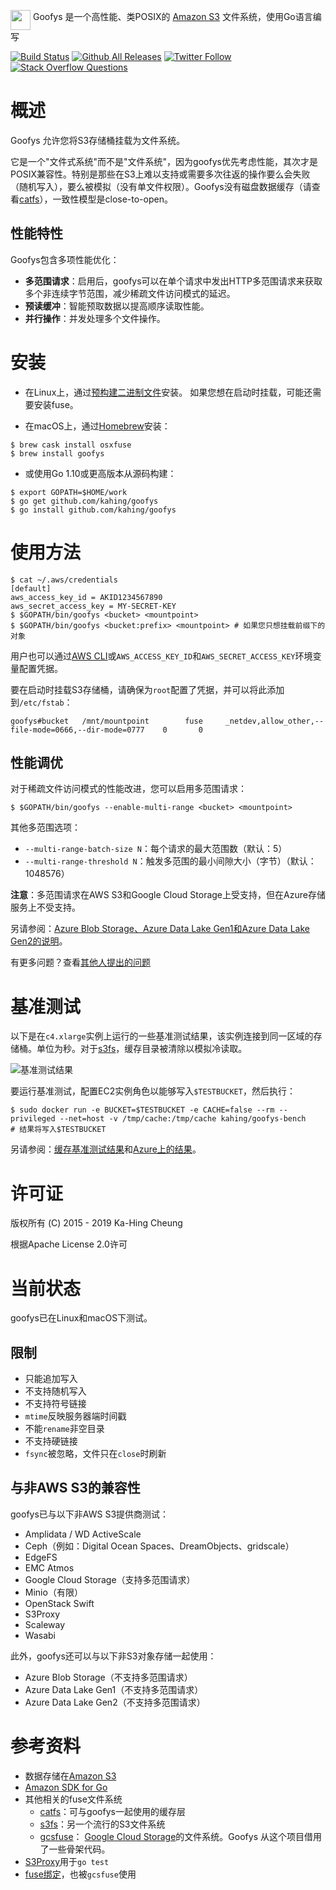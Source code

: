 <img src="doc/goofys.png" height="32" width="32" align="middle" /> Goofys 是一个高性能、类POSIX的 [Amazon S3](https://aws.amazon.com/s3/) 文件系统，使用Go语言编写

[![Build Status](https://travis-ci.org/kahing/goofys.svg?branch=master)](https://travis-ci.org/kahing/goofys)
[![Github All Releases](https://img.shields.io/github/downloads/kahing/goofys/total.svg)](https://github.com/kahing/goofys/releases/)
[![Twitter Follow](https://img.shields.io/twitter/follow/s3goofys.svg?style=social&label=Follow)](https://twitter.com/s3goofys)
[![Stack Overflow Questions](https://img.shields.io/stackexchange/stackoverflow/t/goofys?label=Stack%20Overflow%20questions)](https://stackoverflow.com/search?q=%5Bgoofys%5D+is%3Aquestion)

# 概述

Goofys 允许您将S3存储桶挂载为文件系统。

它是一个"文件式系统"而不是"文件系统"，因为goofys优先考虑性能，其次才是POSIX兼容性。特别是那些在S3上难以支持或需要多次往返的操作要么会失败（随机写入），要么被模拟（没有单文件权限）。Goofys没有磁盘数据缓存（请查看[catfs](https://github.com/kahing/catfs)），一致性模型是close-to-open。

## 性能特性

Goofys包含多项性能优化：

* **多范围请求**：启用后，goofys可以在单个请求中发出HTTP多范围请求来获取多个非连续字节范围，减少稀疏文件访问模式的延迟。
* **预读缓冲**：智能预取数据以提高顺序读取性能。
* **并行操作**：并发处理多个文件操作。

# 安装

* 在Linux上，通过[预构建二进制文件](https://github.com/kahing/goofys/releases/latest/download/goofys)安装。
如果您想在启动时挂载，可能还需要安装fuse。

* 在macOS上，通过[Homebrew](https://brew.sh/)安装：

```ShellSession
$ brew cask install osxfuse
$ brew install goofys
```

* 或使用Go 1.10或更高版本从源码构建：

```ShellSession
$ export GOPATH=$HOME/work
$ go get github.com/kahing/goofys
$ go install github.com/kahing/goofys
```

# 使用方法

```ShellSession
$ cat ~/.aws/credentials
[default]
aws_access_key_id = AKID1234567890
aws_secret_access_key = MY-SECRET-KEY
$ $GOPATH/bin/goofys <bucket> <mountpoint>
$ $GOPATH/bin/goofys <bucket:prefix> <mountpoint> # 如果您只想挂载前缀下的对象
```

用户也可以通过[AWS CLI](https://docs.aws.amazon.com/cli/latest/userguide/cli-chap-getting-started.html)或`AWS_ACCESS_KEY_ID`和`AWS_SECRET_ACCESS_KEY`环境变量配置凭据。

要在启动时挂载S3存储桶，请确保为`root`配置了凭据，并可以将此添加到`/etc/fstab`：

```
goofys#bucket   /mnt/mountpoint        fuse     _netdev,allow_other,--file-mode=0666,--dir-mode=0777    0       0
```

## 性能调优

对于稀疏文件访问模式的性能改进，您可以启用多范围请求：

```ShellSession
$ $GOPATH/bin/goofys --enable-multi-range <bucket> <mountpoint>
```

其他多范围选项：
* `--multi-range-batch-size N`：每个请求的最大范围数（默认：5）
* `--multi-range-threshold N`：触发多范围的最小间隙大小（字节）（默认：1048576）

**注意**：多范围请求在AWS S3和Google Cloud Storage上受支持，但在Azure存储服务上不受支持。

另请参阅：[Azure Blob Storage、Azure Data Lake Gen1和Azure Data Lake Gen2的说明](https://github.com/kahing/goofys/blob/master/README-azure.md)。

有更多问题？查看[其他人提出的问题](https://github.com/kahing/goofys/issues?utf8=%E2%9C%93&q=is%3Aissue%20label%3Aquestion%20)

# 基准测试

以下是在`c4.xlarge`实例上运行的一些基准测试结果，该实例连接到同一区域的存储桶。单位为秒。对于[s3fs](https://github.com/s3fs-fuse/s3fs-fuse)，缓存目录被清除以模拟冷读取。

![基准测试结果](/bench/bench.png?raw=true "基准测试")

要运行基准测试，配置EC2实例角色以能够写入`$TESTBUCKET`，然后执行：
```ShellSession
$ sudo docker run -e BUCKET=$TESTBUCKET -e CACHE=false --rm --privileged --net=host -v /tmp/cache:/tmp/cache kahing/goofys-bench
# 结果将写入$TESTBUCKET
```

另请参阅：[缓存基准测试结果](https://github.com/kahing/goofys/blob/master/bench/cache/README.md)和[Azure上的结果](https://github.com/kahing/goofys/blob/master/bench/azure/README.md)。

# 许可证

版权所有 (C) 2015 - 2019 Ka-Hing Cheung

根据Apache License 2.0许可

# 当前状态

goofys已在Linux和macOS下测试。

## 限制

* 只能追加写入
* 不支持随机写入
* 不支持符号链接
* `mtime`反映服务器端时间戳
* 不能`rename`非空目录
* 不支持硬链接
* `fsync`被忽略，文件只在`close`时刷新

## 与非AWS S3的兼容性

goofys已与以下非AWS S3提供商测试：

* Amplidata / WD ActiveScale
* Ceph（例如：Digital Ocean Spaces、DreamObjects、gridscale）
* EdgeFS
* EMC Atmos
* Google Cloud Storage（支持多范围请求）
* Minio（有限）
* OpenStack Swift
* S3Proxy
* Scaleway
* Wasabi

此外，goofys还可以与以下非S3对象存储一起使用：

* Azure Blob Storage（不支持多范围请求）
* Azure Data Lake Gen1（不支持多范围请求）
* Azure Data Lake Gen2（不支持多范围请求）

# 参考资料

  * 数据存储在[Amazon S3](https://aws.amazon.com/s3/)
  * [Amazon SDK for Go](https://github.com/aws/aws-sdk-go)
  * 其他相关的fuse文件系统
    * [catfs](https://github.com/kahing/catfs)：可与goofys一起使用的缓存层
    * [s3fs](https://github.com/s3fs-fuse/s3fs-fuse)：另一个流行的S3文件系统
    * [gcsfuse](https://github.com/googlecloudplatform/gcsfuse)：
      [Google Cloud Storage](https://cloud.google.com/storage/)的文件系统。Goofys
      从这个项目借用了一些骨架代码。
  * [S3Proxy](https://github.com/andrewgaul/s3proxy)用于`go test`
  * [fuse绑定](https://github.com/jacobsa/fuse)，也被`gcsfuse`使用
